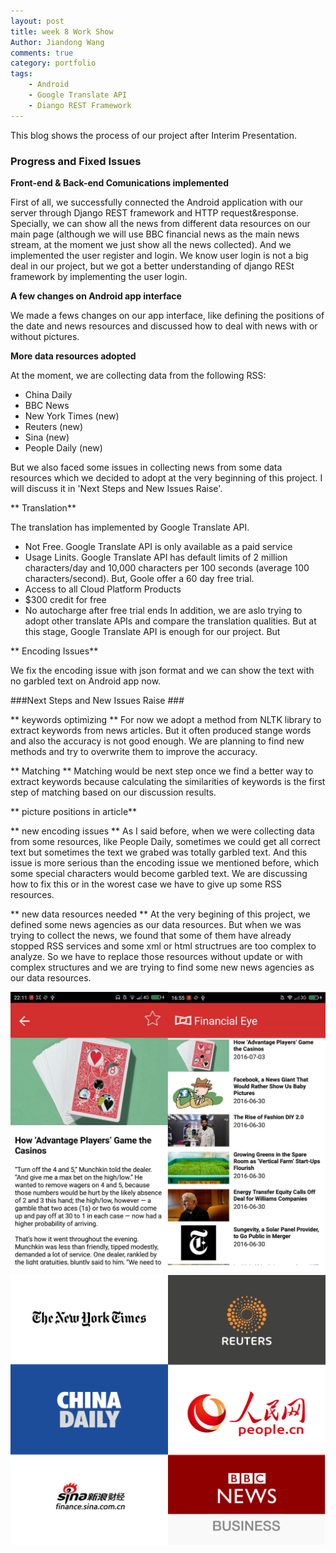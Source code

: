 ```yaml
---
layout: post
title: week 8 Work Show 
Author: Jiandong Wang
comments: true
category: portfolio
tags:
    - Android 
    - Google Translate API
    - Diango REST Framework
---
```


This blog shows the process of our project after  Interim Presentation.



### Progress and Fixed Issues  ###

**Front-end & Back-end Comunications implemented**

First of all, we successfully connected the Android application with our server through Django REST framework and HTTP request&response.
Specially, we can show all the news from different data resources on our main page (although we will use BBC financial news as the main news stream, at the moment we just show all the news collected).
And we implemented the user register and login. We know user login is not a big deal in our project, but we got a better understanding of django RESt framework by implementing the user login.

**A few changes on Android app interface**
 
We made a fews changes on our app interface, like defining the positions of the date and news resources and discussed how to deal with news with or without pictures.


**More data resources adopted**

At the moment, we are collecting data from the following RSS:
* China Daily
* BBC News
* New York Times (new)
* Reuters (new)
* Sina (new)
* People Daily (new)

But we also faced some issues in collecting news from some data resources which we decided to adopt at the very beginning of this project. I will discuss it in 'Next Steps and New Issues Raise'.

** Translation** 

The translation has implemented by Google Translate API.
- Not Free. Google Translate API is only available as a paid service
- Usage Linits. Google Translate API has default limits of 2 million characters/day and 10,000 characters per 100 seconds (average 100 characters/second).
But, Goole offer a 60 day free trial.
- Access to all Cloud Platform Products
- $300 credit for free
- No autocharge after free trial ends
In addition, we are aslo trying to adopt other translate APIs and compare the translation qualities. But at this stage, Google Translate API is enough for our project.  But 

** Encoding Issues** 

We fix the encoding issue with json format and we can show the text with no garbled text on Android app now.

###Next Steps and New Issues Raise  ###

** keywords optimizing ** 
For now we adopt a method from NLTK library to extract keywords from news articles. But it often produced stange words and also the accuracy is not good enough. 
We are planning to find new methods and try to overwrite them to improve the accuracy.

** Matching ** 
Matching would be next step once we find a better way to extract keywords because calculating the similarities of keywords is the first step of matching based on our discussion results.

** picture positions in article**

** new encoding issues **
As I said before, when we were collecting data from some resources, like People Daily, sometimes we could get all correct text but sometimes the text we grabed was totally garbled text. 
And this issue is more serious than the encoding issue we mentioned before, which some special characters would become garbled text. We are discussing how to fix this or in the worest case we have to give up some RSS resources.
  
** new data resources needed **
At the very begining of this project, we defined some news agencies as our data resources. But when we was trying to collect the news, we found that some of them have already stopped RSS services and some xml or html structrues are too complex to analyze. 
So we have to replace those resources without update or with complex structures and we are trying to find some new news agencies as our data resources.    

<img src="/assets/AndroidInterface.png" width="700px" />

<img src="/assets/RSS.png" width="700px" />




